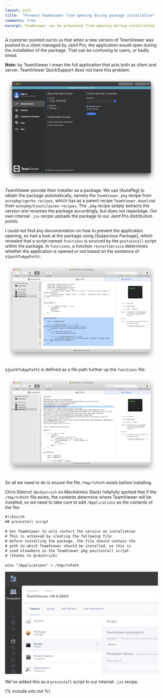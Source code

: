 ```yaml
---
layout: post
title:  "Prevent TeamViewer from opening during package installation"
comments: true
excerpt: TeamViewer can be prevented from opening during installation if a specific file is placed in the tmp folder before installation. This can be achieved with the use of a preinstall script.
---
```


A customer pointed out to us that when a new version of TeamViewer was pushed to a client managed by Jamf Pro, the application would open during the installation of the package. That can be confusing to users, or badly timed.

**Note:** by TeamViewer I mean the full application that acts both as client and server. TeamViewer QuickSupport does not have this problem.

![TeamViewer main window](/assets/images/teamviewer.png)

TeamViewer provide their installer as a package. We use [AutoPkg] to obtain the package automatically, namely the `TeamViewer.pkg` recipe from `autopkg/cgerke-recipes`, which has as a parent recipe `TeamViewer.download` from `autopkg/hjuutilainen-recipes`. The `.pkg` recipe simply extracts the version and renames the package accordingly, but does not repackage. Our own internal `.jss` recipe uploads the package to our Jamf Pro distribution points.

I could not find any documentation on how to prevent the application opening, so had a look at the package using [Suspicious Package], which revealed that a script named `functions` is sourced by the `postinstall` script within the package. In `functions`, a function `restartService` determines whether the application is opened or not based on the existence of `${pathToAppPath}`.

![TeamViewer in Suspicious Package](/assets/images/suspicious-teamviewer.png)

`${pathToAppPath}` is defined as a file path further up the `functions` file:

![TeamViewer in Suspicious Package (2)](/assets/images/suspicious-teamviewer2.png)

So all we need to do is ensure the file `/tmp/tvPath` exists before installing.

Chris Dietrich (`@cdietrich` on MacAdmins Slack) helpfully spotted that if the `/tmp/tvPath` file exists, the contents determine where TeamViewer will be installed, so we need to take care to add `/Applications` as the contents of the file:

```
#!/bin/sh
## preinstall script

# Set TeamViewer to only restart the service on installation
# This is achieved by creating the following file
# before installing the package. the file should contain the
# path to which TeamViewer should be installed, as this is
# used elsewhere in the TeamViewer pkg postinstall script.
# (thanks to @cdietrich)

echo "/Applications" > /tmp/tvPath
```

![TeamViewer Policy in Jamf Pro](/assets/images/teamviewer-policy.png)

We've added this as a `preinstall` script to our internal `.jss` recipe.

{% include urls.md %}
